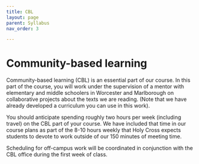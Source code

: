 ```yaml
---
title: CBL
layout: page
parent: Syllabus
nav_order: 3

---
```


# Community-based learning

Community-based learning (CBL) is an essential part of our course. In this part of the course, you will work under the supervision of a mentor with elementary and middle schoolers in Worcester and Marlborough on collaborative projects about the texts we are reading. (Note that we have already developed a curriculum you can use in this work). 

You should anticipate spending roughly two hours per week (including travel) on the CBL part of your course.  We have included that time in our course plans as part of the 8-10 hours weekly  that Holy Cross expects students to devote to work outside of our 150 minutes of meeting time.

Scheduling for off-campus work will be coordinated in conjunction with the CBL office during the first week of class.





